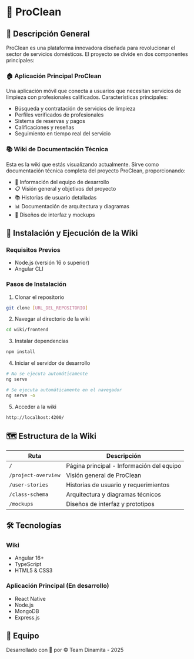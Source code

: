 # 🧹 ProClean

## 📝 Descripción General
ProClean es una plataforma innovadora diseñada para revolucionar el sector de servicios domésticos. El proyecto se divide en dos componentes principales:

### 🏠 Aplicación Principal ProClean
Una aplicación móvil que conecta a usuarios que necesitan servicios de limpieza con profesionales calificados. Características principales:
- Búsqueda y contratación de servicios de limpieza
- Perfiles verificados de profesionales
- Sistema de reservas y pagos
- Calificaciones y reseñas
- Seguimiento en tiempo real del servicio

### 📚 Wiki de Documentación Técnica
Esta es la wiki que estás visualizando actualmente. Sirve como documentación técnica completa del proyecto ProClean, proporcionando:
- 👥 Información del equipo de desarrollo
- 📋 Visión general y objetivos del proyecto
- 📚 Historias de usuario detalladas
- 📊 Documentación de arquitectura y diagramas
- 🎨 Diseños de interfaz y mockups

## 🚀 Instalación y Ejecución de la Wiki

### Requisitos Previos
- Node.js (versión 16 o superior)
- Angular CLI

### Pasos de Instalación

1. Clonar el repositorio
```bash
git clone [URL_DEL_REPOSITORIO]
```

2. Navegar al directorio de la wiki
```bash
cd wiki/frontend
```

3. Instalar dependencias
```bash
npm install
```

4. Iniciar el servidor de desarrollo
```bash
# No se ejecuta automáticamente
ng serve

# Se ejecuta automáticamente en el navegador
ng serve -o
```

5. Acceder a la wiki
```
http://localhost:4200/
```

## 🗺️ Estructura de la Wiki

| Ruta | Descripción |
|------|-------------|
| `/` | Página principal - Información del equipo |
| `/project-overview` | Visión general de ProClean |
| `/user-stories` | Historias de usuario y requerimientos |
| `/class-schema` | Arquitectura y diagramas técnicos |
| `/mockups` | Diseños de interfaz y prototipos |

## 🛠️ Tecnologías

### Wiki
- Angular 16+
- TypeScript
- HTML5 & CSS3

### Aplicación Principal (En desarrollo)
- React Native
- Node.js
- MongoDB
- Express.js

## 👥 Equipo
Desarrollado con 💙 por © Team Dinamita - 2025
